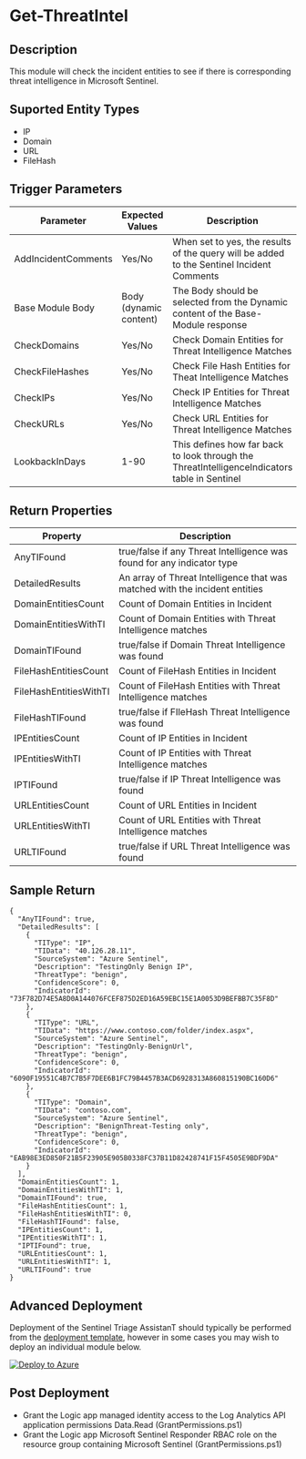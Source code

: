 # Get-ThreatIntel

## Description
This module will check the incident entities to see if there is corresponding threat intelligence in Microsoft Sentinel.

## Suported Entity Types
* IP
* Domain
* URL
* FileHash

## Trigger Parameters

|Parameter|Expected Values|Description|
|---|---|---|
|AddIncidentComments|Yes/No|When set to yes, the results of the query will be added to the Sentinel Incident Comments|
|Base Module Body|Body (dynamic content)|The Body should be selected from the Dynamic content of the Base-Module response|
|CheckDomains|Yes/No|Check Domain Entities for Threat Intelligence Matches|
|CheckFileHashes|Yes/No|Check File Hash Entities for Theat Intelligence Matches|
|CheckIPs|Yes/No|Check IP Entities for Threat Intelligence Matches|
|CheckURLs|Yes/No|Check URL Entities for Threat Intelligence Matches|
|LookbackInDays|1-90|This defines how far back to look through the ThreatIntelligenceIndicators table in Sentinel|

## Return Properties

|Property|Description|
|---|---|
|AnyTIFound|true/false if any Threat Intelligence was found for any indicator type|
|DetailedResults|An array of Threat Intelligence that was matched with the incident entities|
|DomainEntitiesCount|Count of Domain Entities in Incident|
|DomainEntitiesWithTI|Count of Domain Entities with Threat Intelligence matches|
|DomainTIFound|true/false if Domain Threat Intelligence was found|
|FileHashEntitiesCount|Count of FileHash Entities in Incident|
|FileHashEntitiesWithTI|Count of FileHash Entities with Threat Intelligence matches|
|FileHashTIFound|true/false if FIleHash Threat Intelligence was found|
|IPEntitiesCount|Count of IP Entities in Incident|
|IPEntitiesWithTI|Count of IP Entities with Threat Intelligence matches|
|IPTIFound|true/false if IP Threat Intelligence was found|
|URLEntitiesCount|Count of URL Entities in Incident|
|URLEntitiesWithTI|Count of URL Entities with Threat Intelligence matches|
|URLTIFound|true/false if URL Threat Intelligence was found|

## Sample Return

```
{
  "AnyTIFound": true,
  "DetailedResults": [
    {
      "TIType": "IP",
      "TIData": "40.126.28.11",
      "SourceSystem": "Azure Sentinel",
      "Description": "TestingOnly Benign IP",
      "ThreatType": "benign",
      "ConfidenceScore": 0,
      "IndicatorId": "73F782D74E5A8D0A144076FCEF875D2ED16A59EBC15E1A0053D9BEFBB7C35F8D"
    },
    {
      "TIType": "URL",
      "TIData": "https://www.contoso.com/folder/index.aspx",
      "SourceSystem": "Azure Sentinel",
      "Description": "TestingOnly-BenignUrl",
      "ThreatType": "benign",
      "ConfidenceScore": 0,
      "IndicatorId": "6090F19551C4B7C7B5F7DEE6B1FC79B4457B3ACD6928313A860815190BC160D6"
    },
    {
      "TIType": "Domain",
      "TIData": "contoso.com",
      "SourceSystem": "Azure Sentinel",
      "Description": "BenignThreat-Testing only",
      "ThreatType": "benign",
      "ConfidenceScore": 0,
      "IndicatorId": "EAB98E3ED850F21B5F23905E905B0338FC37B11D82428741F15F4505E9BDF9DA"
    }
  ],
  "DomainEntitiesCount": 1,
  "DomainEntitiesWithTI": 1,
  "DomainTIFound": true,
  "FileHashEntitiesCount": 1,
  "FileHashEntitiesWithTI": 0,
  "FileHashTIFound": false,
  "IPEntitiesCount": 1,
  "IPEntitiesWithTI": 1,
  "IPTIFound": true,
  "URLEntitiesCount": 1,
  "URLEntitiesWithTI": 1,
  "URLTIFound": true
}
```

## Advanced Deployment

Deployment of the Sentinel Triage AssistanT should typically be performed from the [deployment template](/Deploy/readme.md), however in some cases you may wish to deploy an individual module below.

[![Deploy to Azure](https://aka.ms/deploytoazurebutton)](https://portal.azure.com/#create/Microsoft.Template/uri/https%3A%2F%2Fraw.githubusercontent.com%2Fbriandelmsft%2FSentinelAutomationModules%2Fmain%2FModules%2FTIModule%2Fazuredeploy.json)

## Post Deployment

* Grant the Logic app managed identity access to the Log Analytics API application permissions Data.Read (GrantPermissions.ps1)
* Grant the Logic app Microsoft Sentinel Responder RBAC role on the resource group containing Microsoft Sentinel (GrantPermissions.ps1)
